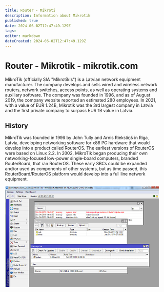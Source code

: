 ```yaml
---
title: Router - Mikroti
description: Information about Mikrotik
published: true
date: 2024-06-02T12:47:49.129Z
tags: 
editor: markdown
dateCreated: 2024-06-02T12:47:49.129Z
---
```


# Router - Mikrotik - mikrotik.com

MikroTik (officially SIA "Mikrotīkls") is a Latvian network equipment manufacturer. The company develops and sells wired and wireless network routers, network switches, access points, as well as operating systems and auxiliary software. The company was founded in 1996, and as of August 2019, the company website reported an estimated 280 employees. In 2021, with a value of EUR 1.24B, Mikrotik was the 3rd largest company in Latvia and the first private company to surpass EUR 1B value in Latvia.

## History
MikroTik was founded in 1996 by John Tully and Arnis Riekstiņš in Riga, Latvia, developing networking software for x86 PC hardware that would develop into a product called RouterOS. The earliest versions of RouterOS were based on Linux 2.2. In 2002, MikroTik began producing their own networking-focused low-power single-board computers, branded RouterBoard, that ran RouterOS. These early SBCs could be expanded and/or used as components of other systems, but as time passed, this RouterBoard/RouterOS platform would develop into a full line network equipment.

![mikrotik.png](/images/site/mikrotik.png)